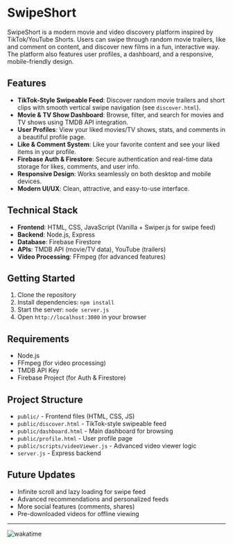 # SwipeShort

SwipeShort is a modern movie and video discovery platform inspired by TikTok/YouTube Shorts. Users can swipe through random movie trailers, like and comment on content, and discover new films in a fun, interactive way. The platform also features user profiles, a dashboard, and a responsive, mobile-friendly design.

## Features
- **TikTok-Style Swipeable Feed**: Discover random movie trailers and short clips with smooth vertical swipe navigation (see `discover.html`).
- **Movie & TV Show Dashboard**: Browse, filter, and search for movies and TV shows using TMDB API integration.
- **User Profiles**: View your liked movies/TV shows, stats, and comments in a beautiful profile page.
- **Like & Comment System**: Like your favorite content and see your liked items in your profile.
- **Firebase Auth & Firestore**: Secure authentication and real-time data storage for likes, comments, and user info.
- **Responsive Design**: Works seamlessly on both desktop and mobile devices.
- **Modern UI/UX**: Clean, attractive, and easy-to-use interface.

## Technical Stack
- **Frontend**: HTML, CSS, JavaScript (Vanilla + Swiper.js for swipe feed)
- **Backend**: Node.js, Express
- **Database**: Firebase Firestore
- **APIs**: TMDB API (movie/TV data), YouTube (trailers)
- **Video Processing**: FFmpeg (for advanced features)

## Getting Started
1. Clone the repository
2. Install dependencies: `npm install`
3. Start the server: `node server.js`
4. Open `http://localhost:3000` in your browser

## Requirements
- Node.js
- FFmpeg (for video processing)
- TMDB API Key
- Firebase Project (for Auth & Firestore)

## Project Structure
- `public/` - Frontend files (HTML, CSS, JS)
- `public/discover.html` - TikTok-style swipeable feed
- `public/dashboard.html` - Main dashboard for browsing
- `public/profile.html` - User profile page
- `public/scripts/videoViewer.js` - Advanced video viewer logic
- `server.js` - Express backend

## Future Updates
- Infinite scroll and lazy loading for swipe feed
- Advanced recommendations and personalized feeds
- More social features (comments, shares)
- Pre-downloaded videos for offline viewing

---

![wakatime](https://github.com/user-attachments/assets/3253ebf9-9725-45e0-8e28-a174bc03a146)

